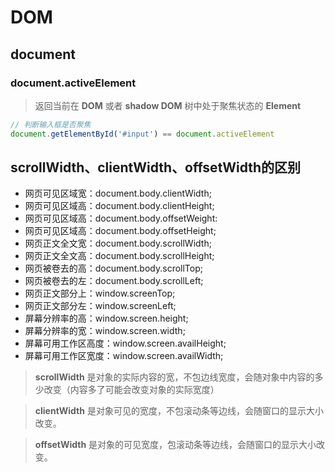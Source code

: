 # DOM

## document

### document.activeElement

> 返回当前在 **DOM** 或者 **shadow DOM** 树中处于聚焦状态的 **Element**

```js
// 判断输入框是否聚焦
document.getElementById('#input') == document.activeElement
```

## scrollWidth、clientWidth、offsetWidth的区别

- 网页可见区域宽：document.body.clientWidth;
- 网页可见区域高：document.body.clientHeight;
- 网页可见区域高：document.body.offsetWeight:
- 网页可见区域高：document.body.offsetHeight;
- 网页正文全文宽：document.body.scrollWidth;
- 网页正文全文高：document.body.scrollHeight;
- 网页被卷去的高：document.body.scrollTop;
- 网页被卷去的左：document.body.scrollLeft;
- 网页正文部分上：window.screenTop;
- 网页正文部分左：window.screenLeft;
- 屏幕分辨率的高：window.screen.height;
- 屏幕分辨率的宽：window.screen.width;
- 屏幕可用工作区高度：window.screen.availHeight;
- 屏幕可用工作区宽度：window.screen.availWidth;

> **scrollWidth**  是对象的实际内容的宽，不包边线宽度，会随对象中内容的多少改变（内容多了可能会改变对象的实际宽度）

> **clientWidth**  是对象可见的宽度，不包滚动条等边线，会随窗口的显示大小改变。

> **offsetWidth**  是对象的可见宽度，包滚动条等边线，会随窗口的显示大小改变。
